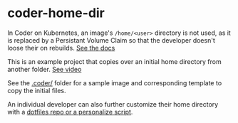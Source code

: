 # coder-home-dir

In Coder on Kubernetes, an image's `/home/<user>` directory is not used, as it is replaced by a Persistant Volume Claim so that the developer doesn't loose their on rebuilds. [See the docs](https://coder.com/docs/workspaces/personalization#persistent-home)

This is an example project that copies over an initial home directory from another folder. [See video](https://kapwi.ng/c/UkP3xaVA)

See the [.coder/](.coder/) folder for a sample image and corresponding template to copy the initial files.

An individual developer can also further customize their home directory with a [dotfiles repo or a personalize script](https://coder.com/docs/workspaces/personalization).
